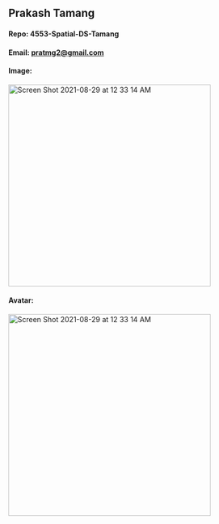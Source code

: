 ## Prakash Tamang
#### Repo: 4553-Spatial-DS-Tamang
#### Email: pratmg2@gmail.com
#### Image:
<img width="400" alt="Screen Shot 2021-08-29 at 12 33 14 AM" src="https://user-images.githubusercontent.com/89492512/131239786-379d440d-6098-450d-ac46-7e69cad79252.png">

#### Avatar:

<img width="400" alt="Screen Shot 2021-08-29 at 12 33 14 AM" src="https://ca.slack-edge.com/TBMBG710S-U02C1MQSE0N-dcee7a389464-512">

